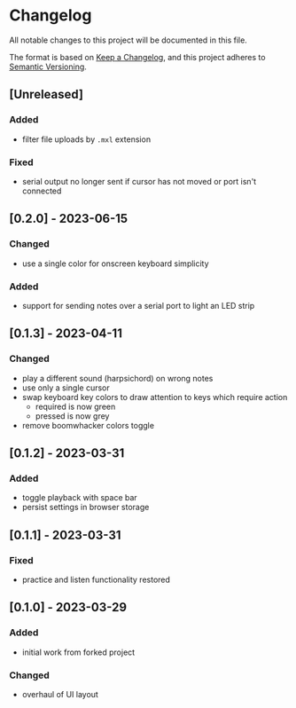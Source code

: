 # Changelog

All notable changes to this project will be documented in this file.

The format is based on [Keep a Changelog](https://keepachangelog.com/en/1.0.0/),
and this project adheres to [Semantic Versioning](https://semver.org/spec/v2.0.0.html).

## [Unreleased]

### Added

- filter file uploads by `.mxl` extension

### Fixed

- serial output no longer sent if cursor has not moved or port isn't connected

## [0.2.0] - 2023-06-15

### Changed

- use a single color for onscreen keyboard simplicity

### Added

- support for sending notes over a serial port to light an LED strip

## [0.1.3] - 2023-04-11

### Changed

- play a different sound (harpsichord) on wrong notes
- use only a single cursor
- swap keyboard key colors to draw attention to keys which require action
  - required is now green
  - pressed is now grey
- remove boomwhacker colors toggle

## [0.1.2] - 2023-03-31

### Added

- toggle playback with space bar
- persist settings in browser storage

## [0.1.1] - 2023-03-31

### Fixed

- practice and listen functionality restored

## [0.1.0] - 2023-03-29

### Added

- initial work from forked project

### Changed

- overhaul of UI layout
